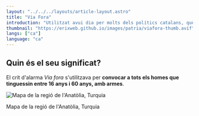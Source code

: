 ```yaml
---
layout: "../../../layouts/article-layout.astro"
title: "Via Fora"
introduction: "Utilitzat avui dia per molts dels polítics catalans, què és el que vol dir el crit de via fora?"
thumbnail: "https://erixweb.github.io/images/patria/viafora-thumb.avif"
langs: ["ca"]
language: "ca"
---
```


## Quin és el seu significat?

El crit d'alarma _Via fora_ s'utilitzava per **convocar a tots els homes que tinguessin entre 16 anys i 60 anys, amb armes**.

<div class="w-fit">
    <img data-src="https://erixweb.github.io/images/patria/viafora.avif" alt="Mapa de la regió de l'Anatòlia, Turquia" class="h-auto" style="aspect-ratio: 199/100" />
    <p class="text-gray-500">
        Mapa de la regió de l'Anatòlia, Turquia
    </p>
</div>